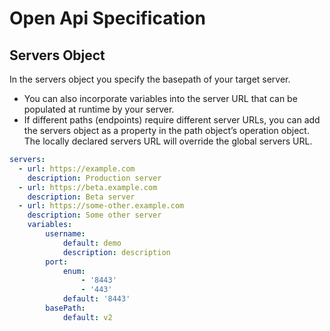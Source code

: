# Open Api Specification 

## Servers Object

In the servers object you specify the basepath of your target server.

- You can also incorporate variables into the server URL that can be populated at runtime by your server. 
- If different paths (endpoints) require different server URLs, you can add the servers object as a property in the path object’s operation object. The locally declared servers URL will override the global servers URL.


```YAML
servers:
  - url: https://example.com
    description: Production server
  - url: https://beta.example.com
    description: Beta server
  - url: https://some-other.example.com
    description: Some other server
    variables:
        username:
            default: demo
            description: description
        port:
            enum:
                - '8443'
                - '443'
            default: '8443'
        basePath:
            default: v2
```